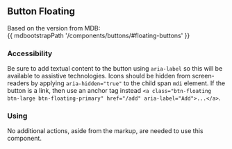 ## Button Floating

Based on the version from MDB:<br>
{{ mdbootstrapPath '/components/buttons/#floating-buttons' }}

### Accessibility

Be sure to add textual content to the button using `aria-label` so this will be available to assistive technologies.
Icons should be hidden from screen-readers by applying `aria-hidden="true"` to the child span `mdi` element.
If the button is a link, then use an anchor tag instead `<a class="btn-floating btn-large btn-floating-primary" href="/add" aria-label="Add">...</a>`.

### Using

No additional actions, aside from the markup, are needed to use this component.

